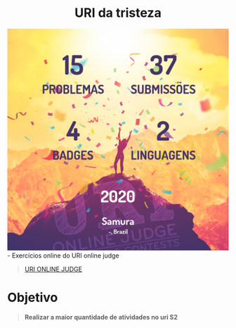 # <div align="center"> URI da tristeza </div>
<img src="https://github.com/MarcoSamura/uri-da-tristeza/blob/master/uri-online-judge.png">
- Exercícios online do URI online judge

> <a href="https://www.urionlinejudge.com.br"> URI ONLINE JUDGE </a>
# Objetivo
> **Realizar a maior quantidade de atividades no uri S2**
